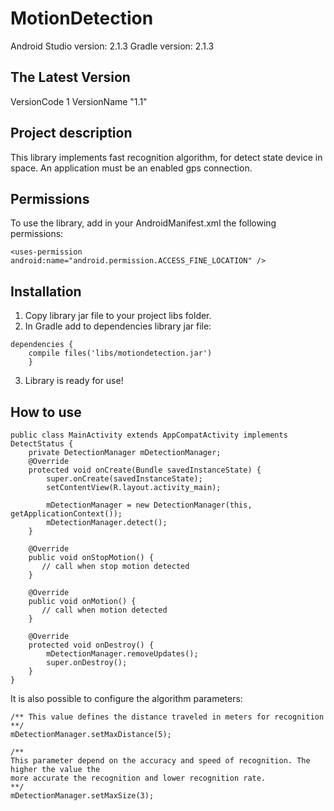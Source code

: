 MotionDetection
===========
Android Studio version: 2.1.3
Gradle version: 2.1.3

The Latest Version
------------------
VersionCode 1
VersionName "1.1"

Project description
-------------------
This library implements fast recognition algorithm, for detect state device in space. An application must be an enabled gps connection.

Permissions
-----------
To use the library, add in your AndroidManifest.xml  the following permissions:
```
<uses-permission android:name="android.permission.ACCESS_FINE_LOCATION" />
```
Installation
------------
1. Copy library jar file  to your project libs folder.
2. In Gradle add to dependencies library jar file:
```
dependencies {
    compile files('libs/motiondetection.jar')
    }
```
3. Library is ready for use!

How to use
----------
```
public class MainActivity extends AppCompatActivity implements DetectStatus {
    private DetectionManager mDetectionManager;
    @Override
    protected void onCreate(Bundle savedInstanceState) {
        super.onCreate(savedInstanceState);
        setContentView(R.layout.activity_main);

        mDetectionManager = new DetectionManager(this, getApplicationContext());
        mDetectionManager.detect();
    }

    @Override
    public void onStopMotion() {
       // call when stop motion detected
    }

    @Override
    public void onMotion() {
       // call when motion detected
    }

    @Override
    protected void onDestroy() {
        mDetectionManager.removeUpdates();
        super.onDestroy();
    }
}
```

It is also possible to configure the algorithm parameters:

```
/** This value defines the distance traveled in meters for recognition **/
mDetectionManager.setMaxDistance(5); 
 
/**
This parameter depend on the accuracy and speed of recognition. The higher the value the 
more accurate the recognition and lower recognition rate.
**/
mDetectionManager.setMaxSize(3); 

```
